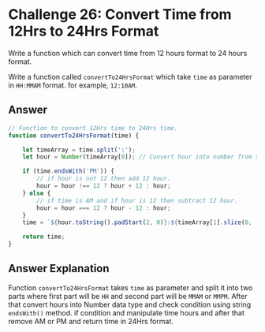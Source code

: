 # Challenge 26: Convert Time from 12Hrs to 24Hrs Format

Write a function which can convert time from 12 hours format to 24 hours format.

Write a function called `convertTo24HrsFormat` which take `time` as parameter in `HH:MMAM` format. for example, `12:10AM`.

## Answer

```javascript
// Function to convert 12Hrs time to 24Hrs time.
function convertTo24HrsFormat(time) {

    let timeArray = time.split(':');
    let hour = Number(timeArray[0]); // Convert hour into number from string

    if (time.endsWith('PM')) {
        // if hour is not 12 then add 12 hour.
        hour = hour !== 12 ? hour + 12 : hour;
    } else {
        // if time is AM and if hour is 12 then subtract 12 hour.
        hour = hour === 12 ? hour - 12 : hour;
    }
    time = `${hour.toString().padStart(2, 0)}:${timeArray[1].slice(0, -2)}`;

    return time;
}
```

## Answer Explanation

Function `convertTo24HrsFormat` takes `time` as parameter and split it into two parts where first part will be `HH` and second part will be `MMAM` or `MMPM`. After that convert hours into Number data type and check condition using string `endsWith()` method. if condition and manipulate time hours and after that remove AM or PM and return time in 24Hrs format.
